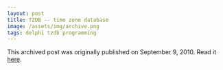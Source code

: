 ```yaml
---
layout: post
title: TZDB -- time zone database
image: /assets/img/archive.png
tags: delphi tzdb programming
---
```

This archived post was originally published on September 9, 2010. Read it [here](/alex.ciobanu.org/index0dc6.html).
